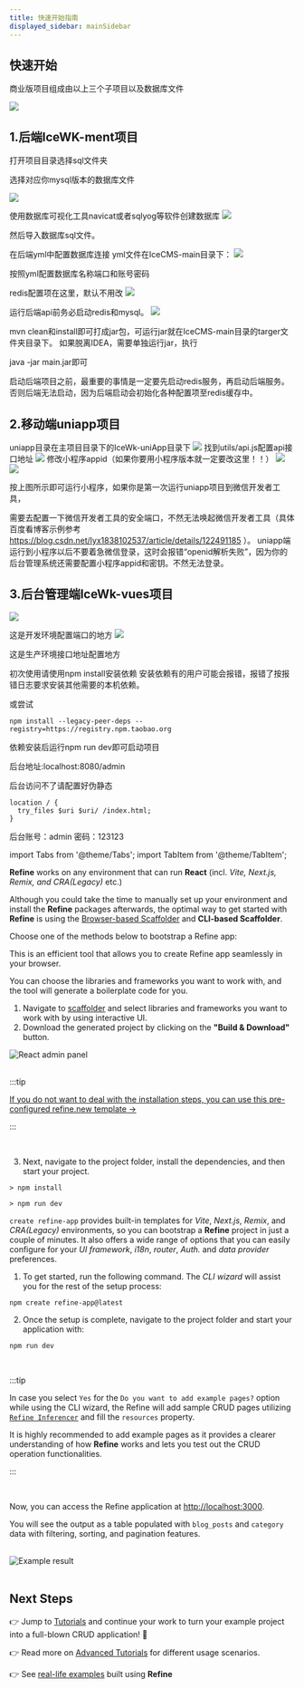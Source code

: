 ```yaml
---
title: 快速开始指南
displayed_sidebar: mainSidebar
---
```



## 快速开始

商业版项目组成由以上三个子项目以及数据库文件

![](/img/icecms/407b8d406eb3c5ed7ee0b37974a32df8.png)

## 1.后端IceWK-ment项目

打开项目目录选择sql文件夹

选择对应你mysql版本的数据库文件

![](/img/icecms/bd8f4feca170f53e0529fa1d05d7d570.png)

使用数据库可视化工具navicat或者sqlyog等软件创建数据库
![](/img/icecms/25ae89c48ea629a97442cd537c001c63.png)

然后导入数据库sql文件。


在后端yml中配置数据库连接
yml文件在IceCMS-main目录下：
![](/img/icecms/029f8e303177b652dc8c4549ca65424a.png)

按照yml配置数据库名称端口和账号密码

redis配置项在这里，默认不用改
![](/img/icecms/9f940751b3d909cd813cb9b94e8f2ebc.webp)

运行后端api前务必启动redis和mysql。
![](/img/icecms/cfac6f17a3118073c5d4111b66897030.webp)

mvn clean和install即可打成jar包，可运行jar就在IceCMS-main目录的targer文件夹目录下。
如果脱离IDEA，需要单独运行jar，执行

java -jar main.jar即可

启动后端项目之前，最重要的事情是一定要先启动redis服务，再启动后端服务。否则后端无法启动，因为后端启动会初始化各种配置项至redis缓存中。

## 2.移动端uniapp项目
uniapp目录在主项目目录下的IceWk-uniApp目录下
![](/img/icecms/407b8d406eb3c5ed7ee0b37974a32df8.png)
找到utils/api.js配置api接口地址
![](/img/icecms/0e825aee09f37000c6b8e5ccecaaefac.png)
修改小程序appid（如果你要用小程序版本就一定要改这里！！）
![](/img/icecms/d792b9a334df62c417e1ba3cf132ee8e.webp)
![](/img/icecms/236cd4288735da0c344eb604ac3fd132.webp)

按上图所示即可运行小程序，如果你是第一次运行uniapp项目到微信开发者工具，

需要去配置一下微信开发者工具的安全端口，不然无法唤起微信开发者工具（具体百度看博客示例参考 https://blog.csdn.net/lyx1838102537/article/details/122491185 ）。
uniapp端运行到小程序以后不要着急微信登录，这时会报错“openid解析失败”，因为你的后台管理系统还需要配置小程序appid和密钥。不然无法登录。

## 3.后台管理端IceWk-vues项目
![](/img/icecms/4a4ae47f31d85965aacf4c782b0cd9bd.png)

这是开发环境配置端口的地方
![](/img/icecms/73d83207b6d11fcd286c5aa4aac5530c.png)

这是生产环境接口地址配置地方

初次使用请使用npm install安装依赖
安装依赖有的用户可能会报错，报错了按报错日志要求安装其他需要的本机依赖。

或尝试

	npm install --legacy-peer-deps --registry=https://registry.npm.taobao.org


依赖安装后运行npm run dev即可启动项目

后台地址:localhost:8080/admin

后台访问不了请配置好伪静态

	location / {
	  try_files $uri $uri/ /index.html;
	}

后台账号：admin 密码：123123

import Tabs from '@theme/Tabs';
import TabItem from '@theme/TabItem';

**Refine** works on any environment that can run **React** (incl. _Vite, Next.js, Remix, and CRA(Legacy)_ etc.)

Although you could take the time to manually set up your environment and install the **Refine** packages afterwards, the optimal way to get started with **Refine** is using the [Browser-based Scaffolder](https://refine.dev/?playground=true) and **CLI-based Scaffolder**.

Choose one of the methods below to bootstrap a Refine app:

<Tabs>
  <TabItem value="Browser-based-scaffolder" label="With Browser-based" default>

This is an efficient tool that allows you to create Refine app seamlessly in your browser.

You can choose the libraries and frameworks you want to work with, and the tool will generate a boilerplate code for you.

1.  Navigate to [scaffolder](https://refine.dev/?playground=true) and select libraries and frameworks you want to work with by using interactive UI.
2.  Download the generated project by clicking on the **"Build & Download"** button.

<div className="flex justify-center">
    <img alt="React admin panel" src="https://refine.ams3.cdn.digitaloceanspaces.com/blog/2023-07-25-refine-primereact/create-refine-project.gif" className="border border-gray-200 rounded" />
</div>

<br/>

:::tip

[If you do not want to deal with the installation steps, you can use this pre-configured refine.new template &rarr;](https://refine.new/preview/1a5eb93b-ab9b-4112-b80e-7563b334c025)

:::

<br/>

3. Next, navigate to the project folder, install the dependencies, and then start your project.

```
> npm install

> npm run dev
```

  </TabItem>
  <TabItem value="CLI" label="With CLI-based">

`create refine-app` provides built-in templates for _Vite_, _Next.js_, _Remix_, and _CRA(Legacy)_ environments, so you can bootstrap a **Refine** project in just a couple of minutes. It also offers a wide range of options that you can easily configure for your _UI framework_, _i18n_, _router_, _Auth._ and _data provider_ preferences.

1. To get started, run the following command. The _CLI wizard_ will assist you for the rest of the setup process:

```
npm create refine-app@latest
```

2. Once the setup is complete, navigate to the project folder and start your application with:

```
npm run dev
```

<br/>

:::tip

In case you select `Yes` for the `Do you want to add example pages?` option while using the CLI wizard, the Refine will add sample CRUD pages utilizing [`Refine Inferencer`](/docs/ui-integrations/ant-design/components/inferencer/) and fill the `resources` property.

It is highly recommended to add example pages as it provides a clearer understanding of how **Refine** works and lets you test out the CRUD operation functionalities.

:::

  </TabItem>
</Tabs>

<br/>

Now, you can access the Refine application at [http://localhost:3000](http://localhost:3000).

You will see the output as a table populated with `blog_posts` and `category` data with filtering, sorting, and pagination features.

<br/>

<div >
   <img style={{width: "100%"}} src="https://refine.ams3.cdn.digitaloceanspaces.com/website/static/img/quick-start-example.png" alt="Example result" />
</div>

<br />

## Next Steps

👉 Jump to [Tutorials](/docs/tutorial/introduction/index/) and continue your work to turn your example project into a full-blown CRUD application! 🚀

👉 Read more on [Advanced Tutorials](/docs/advanced-tutorials/) for different usage scenarios.

👉 See [real-life examples](/templates) built using **Refine**
